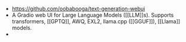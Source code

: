 - https://github.com/oobabooga/text-generation-webui
- A Gradio web UI for Large Language Models ([[LLM]]s). Supports transformers, [[GPTQ]], AWQ, EXL2, llama.cpp ([[GGUF]]), [[Llama]] models.
-